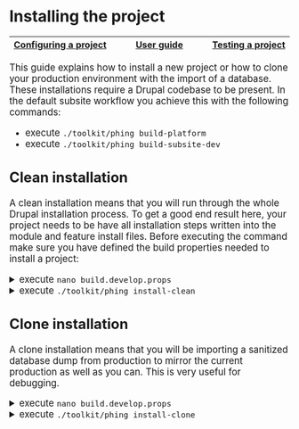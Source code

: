 # Installing the project

<big><table><thead><tr><th nowrap> [Configuring a project](./configuring-project.md#configuring-a-project) </th><th width="100%" align="center"> [User guide](../README.md#user-guide) </th><th nowrap> [Testing a project](./testing-project.md#testing-the-project) </th></tr></thead></table>

This guide explains how to install a new project or how to clone your production
environment with the import of a database. These installations require a Drupal
codebase to be present. In the default subsite workflow you achieve this with
the following commands:

* execute `./toolkit/phing build-platform`
* execute `./toolkit/phing build-subsite-dev`

## Clean installation
A clean installation means that you will run through the whole Drupal
installation process. To get a good end result here, your project needs to be
have all installation steps written into the module and feature install files.
Before executing the command make sure you have defined the build properties
needed to install a project:

<details><summary>execute <code>nano build.develop.props</code></summary><p>

```
# Subsite configuration.
# ----------------------
project.id = myproject
project.install.modules = myproject_core
project.name = My Project
project.theme.default = ec_resp

# Database connection settings.
# -----------------------------
db.type = mysql
db.name = ${project.id}
db.user = root
db.password =
db.host = 127.0.0.1
db.port = 3306
```
</p></details>
<details><summary>execute <code>./toolkit/phing install-clean</code></summary><p>

This target will install your site from scratch and by default it will save the
database right after install to cache it. That way on a future build with the
same platform version you will skip a part of the installation process.
</p></details>

## Clone installation
A clone installation means that you will be importing a sanitized database dump
from production to mirror the current production as well as you can. This is
very useful for debugging.

<details><summary>execute <code>nano build.develop.props</code></summary><p>

```
# Subsite configuration.
# ----------------------
project.id = myproject
project.install.modules = myproject_core
project.name = My Project
project.theme.default = ec_resp

# Database connection settings.
# -----------------------------
db.type = mysql
db.name = ${project.id}
db.user = root
db.password =
db.host = 127.0.0.1
db.port = 3306

# Database download settings.
# ---------------------------
db.dl.username =
db.dl.password =
```
</p></details>
<details><summary>execute <code>./toolkit/phing install-clone</code></summary><p>

Toolkit provide a phing target to clone your subsite project, please refer to
targets documentation get more details.</p>
</details>
